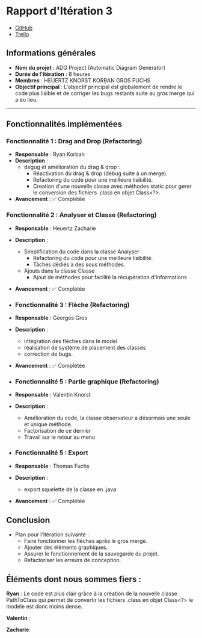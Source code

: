 # Rapport d'Itération 3

- [GitHub](https://github.com/Valentxn7/adg_project)
- [Trello](https://trello.com/b/qoNw8Geq/sae-301-adgproject)
## Informations générales

- **Nom du projet** : ADG Project (Automatic Diagram Generator)
- **Durée de l'itération** : 8 heures
- **Membres** : HEUERTZ KNORST KORBAN GROS FUCHS
- **Objectif principal** : L'objectif principal est globalement de rendre le code plus lisible et de corriger les bugs restants suite au gros merge qui a eu lieu.

---
## Fonctionnalités implémentées

### Fonctionnalité 1 : Drag and Drop (Refactoring)
- **Responsable** : Ryan Korban
- **Description** :
  - degug et amélioration du drag & drop :
    - Réactivation du drag & drop (debug suite à un merge).
    - Refactoring du code pour une meilleure lisibilité.
    - Creation d'une nouvelle classe avec méthodes static pour gerer le conversion des fichiers .class en objet Class<?>.
- **Avancement** : ✅ Complétée

### Fonctionnalité 2 : Analyser et Classe (Refactoring)
- **Responsable** : Heuertz Zacharie
- **Description** :
  - Simplification du code dans la classe Analyser
    - Refactoring du code pour une meilleure lisibilité.
    - Tâches dédiés à des sous méthodes.
  - Ajouts dans la classe Classe
    - Ajout de méthodes pour facilité la récupération d'informations
- **Avancement** : ✅ Complétée

- ### Fonctionnalité 3 : Flèche (Refactoring)
- **Responsable** : Georges Gros
- **Description** :
  - intégration des flèches dans le model
  - réalisation de système de placement des classes
  - correction de bugs.
- **Avancement** : ✅ Complétée


- ### Fonctionnalité 5 : Partie graphique (Refactoring)
- **Responsable** : Valentin Knorst
- **Description** :
  - Amélioration du code, la classe observateur a désormais une seule et unique méthode.
  - Factorisation de ce dernier
  - Travail sur le retour au menu

- ### Fonctionnalité 5 : Export 
- **Responsable** : Thomas Fuchs
- **Description** :
  - export squelette de la classe en .java


- **Avancement** : ✅ Complétée

## Conclusion

- Plan pour l'itération suivante :
  - Faire fonctionner les flèches après le gros merge.
  - Ajouter des éléments graphiques.
  - Assurer le fonctionnement de la sauvegarde du projet.
  - Refactoriser les erreurs de conception.


## Éléments dont nous sommes fiers :
**Ryan** :
Le code est plus clair grâce à la création de la nouvelle classe PathToClass qui permet de convertir les fichiers .class en objet Class<?> le modele est donc moins dense.

**Valentin** :

**Zacharie**:


